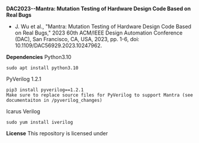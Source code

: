 **DAC2023--Mantra: Mutation Testing of Hardware Design Code Based on Real Bugs**
* J. Wu et al., "Mantra: Mutation Testing of Hardware Design Code Based on Real Bugs," 2023 60th ACM/IEEE Design Automation Conference (DAC), San Francisco, CA, USA, 2023, pp. 1-6, doi: 10.1109/DAC56929.2023.10247962.

**Dependencies**
Python3.10

    sudo apt install python3.10

PyVerilog 1.2.1

    pip3 install pyverilog==1.2.1
    Make sure to replace source files for PyVerilog to support Mantra (see documentaiton in /pyverilog_changes)
Icarus Verilog

    sudo yum install iverilog


**License**
This repository is licensed under  
